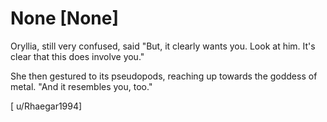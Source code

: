 # None [None]
Oryllia, still very confused, said "But, it clearly wants you. Look at him. It's clear that this does involve you."

She then gestured to its pseudopods, reaching up towards the goddess of metal. "And it resembles you, too."

\[ u/Rhaegar1994\]
